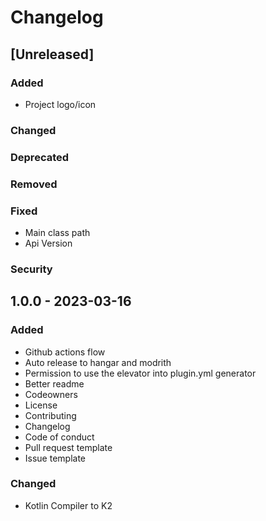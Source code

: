 # Changelog

## [Unreleased]

### Added
- Project logo/icon

### Changed

### Deprecated

### Removed

### Fixed
- Main class path
- Api Version

### Security

## 1.0.0 - 2023-03-16

### Added
- Github actions flow
- Auto release to hangar and modrith
- Permission to use the elevator into plugin.yml generator
- Better readme
- Codeowners
- License
- Contributing
- Changelog
- Code of conduct
- Pull request template
- Issue template

### Changed
- Kotlin Compiler to K2
